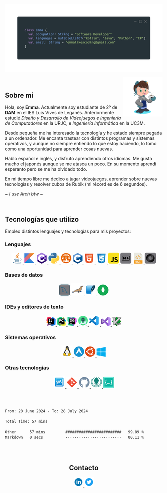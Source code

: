 ![Banner](banner-kuromiichi.png)

<img src="./octocat-kuromiichi.png" width=25% align=right />

<br>

## Sobre mí

Hola, soy **Emma**. Actualmente soy estudiante de 2º de **DAM** en el IES Luis Vives de Leganés. Anteriormente estudié _Diseño y Desarrollo de Videojuegos e Ingeniería de Computadores_ en la URJC, e _Ingeniería Informática_ en la UC3M.

Desde pequeña me ha interesado la tecnología y he estado siempre pegada a un ordenador. Me encanta trastear con distintos programas y sistemas operativos, y aunque no siempre entiendo lo que estoy haciendo, lo tomo como una oportunidad para aprender cosas nuevas.

Hablo español e inglés, y disfruto aprendiendo otros idiomas. Me gusta mucho el japonés aunque se me atasca un poco. En su momento aprendí esperanto pero se me ha olvidado todo.

En mi tiempo libre me dedico a jugar videojuegos, aprender sobre nuevas tecnologías y resolver cubos de Rubik (mi récord es de 6 segundos).

*~ I use Arch btw ~*

<br>

## Tecnologías que utilizo

Empleo distintos lenguajes y tecnologías para mis proyectos:

### Lenguajes

<div align="center">
    <a href="https://www.java.com/en">
        <img src="./icons/java.svg" width=7% />
    </a>
    <a href="https://kotlinlang.org">
        <img src="./icons/kotlin.svg" width=7% />
    </a>
    <a href="https://learn.microsoft.com/en-us/dotnet/csharp">
        <img src="./icons/csharp.svg" width=7% />
    </a>
    <a href="https://python.org">
        <img src="./icons/python.svg" width=7% />
    </a>
    <a href="https://www.rust-lang.org/">
        <img src="./icons/rust.svg" width=7% />
    </a>
    <a href="https://en.wikipedia.org/wiki/C_(programming_language)">
        <img src="./icons/c.svg" width=6% />
    </a>
    <a href="https://developer.mozilla.org/en-US/docs/Web/HTML">
        <img src="./icons/html.svg" width=7% />
    </a>
    <a href="https://developer.mozilla.org/es/docs/Web/CSS">
        <img src="./icons/css.svg" width=7% />
    </a>
    <a href="https://developer.mozilla.org/es/docs/Web/JavaScript">
        <img src="./icons/javascript.svg" width=7% />
    </a>
    <a href="https://www.markdownguide.org/">
        <img src="./icons/markdown.svg" width=7% />
    </a>
    <a href="https://www.w3.org/XML/">
        <img src="./icons/xml.svg" width=7% />
    </a>
    <a href="https://www.json.org/json-en.html">
        <img src="./icons/json.svg" width=7% />
    </a>
</div>

### Bases de datos
<div align="center">
    <a href="https://www.mysql.com">
        <img src="./icons/mysql.svg", width=7% />
    </a>
    <a href="https://mariadb.org">
        <img src="./icons/mariadb.svg", width=8% />
    </a>
    <a href="https://sqlite.org">
        <img src="./icons/sqlite.svg", width=7% />
    </a>
    <a href="https://www.mongodb.com/">
        <img src="./icons/mongodb.svg", width=7% />
    </a>
</div>

### IDEs y editores de texto

<div align="center">
    <a href="https://www.jetbrains.com/idea">
        <img src="./icons/intellij.svg" width=6% />
    </a>
    <a href="https://www.jetbrains.com/pycharm">
        <img src="./icons/pycharm.svg", width=6% />
    </a>
    <a href="https://www.jetbrains.com/datagrip">
        <img src="./icons/datagrip.svg", width=6% />
    </a>
    <a href="https://developer.android.com/studio">
        <img src="./icons/android-studio.svg", width=6% />
    </a>
    <a href="https://code.visualstudio.com">
        <img src="./icons/vs-code.svg" width=7% />
    </a>
    <a href="https://visualstudio.microsoft.com">
        <img src="./icons/visual-studio.svg" width=6% />
    </a>
    <a href="https://www.vim.org">
        <img src="./icons/vim.svg" width=6% />
    </a>
</div>

### Sistemas operativos

<div align="center">
    <a href="https://en.wikipedia.org/wiki/Linux">
        <img src="./icons/linux.svg" width=7% />
    <a href="https://archlinux.org">
    <img src="./icons/arch.svg" width=6.5%>
    <a href="https://www.ubuntu.com">
        <img src="./icons/ubuntu.svg" width=6.5% />
    </a>
    <a href="https://www.microsoft.com/en-us/windows/">
        <img src="./icons/windows.svg" width=6% />
    </a>
</div>

### Otras tecnologías

<div align="center">
    <a href="https://www.virtualbox.org">
        <img src="./icons/virtualbox.svg", width=7.5% />
    </a>
    <a href="https://git-scm.com">
        <img src="./icons/git.svg" width=7% />
    </a>
    <a href="https://github.com">
        <img src="./icons/github.svg" width=7% />
    </a>
    <a href="https://www.gitkraken.com">
        <img src="./icons/gitkraken.svg" width=7% />
    </a>
    <a href="https://codeium.com/">
        <img src="./icons/codeium.svg" width=7% />
    </a>
</div>

<br><br>

<!--START_SECTION:waka-->

```txt
From: 28 June 2024 - To: 28 July 2024

Total Time: 57 mins

Other      57 mins         #########################   99.89 %
Markdown   0 secs          ·························   00.11 %
```

<!--END_SECTION:waka-->

<br><br>

<div align="center">
    <h2>Contacto</h2>
    <a href="https://www.linkedin.com/in/emma-fern%C3%A1ndez-barranco-583881251/">
        <img src="./icons/linkedin.svg" width=6%>
    </a>
    <a href="https://twitter.com/emmalikescoding">
        <img src="./icons/twitter.svg" width=6%>
    </a>
</div>

